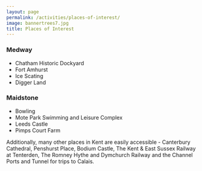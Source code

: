 ```yaml
---
layout: page
permalink: /activities/places-of-interest/
image: bannertrees7.jpg
title: Places of Interest
---
```


### Medway

* Chatham Historic Dockyard
* Fort Amhurst
* Ice Scating
* Digger Land

### Maidstone

* Bowling
* Mote Park Swimming and Leisure Complex
* Leeds Castle
* Pimps Court Farm

Additionally, many other places in Kent are easily accessible - Canterbury Cathedral, Penshurst Place, Bodium Castle, The Kent & East Sussex Railway at Tenterden, The Romney Hythe and Dymchurch Railway and the Channel Ports and Tunnel for trips to Calais.
